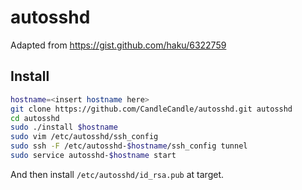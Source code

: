 


autosshd
========

Adapted from https://gist.github.com/haku/6322759


Install
-------

```bash
hostname=<insert hostname here>
git clone https://github.com/CandleCandle/autosshd.git autosshd
cd autosshd
sudo ./install $hostname
sudo vim /etc/autosshd/ssh_config
sudo ssh -F /etc/autosshd-$hostname/ssh_config tunnel
sudo service autosshd-$hostname start
```

And then install `/etc/autosshd/id_rsa.pub` at target.


